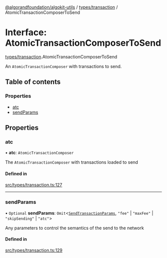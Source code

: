 [@algorandfoundation/algokit-utils](../README.md) / [types/transaction](../modules/types_transaction.md) / AtomicTransactionComposerToSend

# Interface: AtomicTransactionComposerToSend

[types/transaction](../modules/types_transaction.md).AtomicTransactionComposerToSend

An `AtomicTransactionComposer` with transactions to send.

## Table of contents

### Properties

- [atc](types_transaction.AtomicTransactionComposerToSend.md#atc)
- [sendParams](types_transaction.AtomicTransactionComposerToSend.md#sendparams)

## Properties

### atc

• **atc**: `AtomicTransactionComposer`

The `AtomicTransactionComposer` with transactions loaded to send

#### Defined in

[src/types/transaction.ts:127](https://github.com/algorandfoundation/algokit-utils-ts/blob/main/src/types/transaction.ts#L127)

___

### sendParams

• `Optional` **sendParams**: `Omit`<[`SendTransactionParams`](types_transaction.SendTransactionParams.md), ``"fee"`` \| ``"maxFee"`` \| ``"skipSending"`` \| ``"atc"``\>

Any parameters to control the semantics of the send to the network

#### Defined in

[src/types/transaction.ts:129](https://github.com/algorandfoundation/algokit-utils-ts/blob/main/src/types/transaction.ts#L129)
